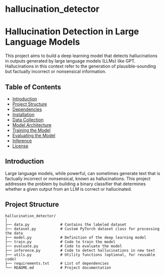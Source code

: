 # hallucination_detector
# Hallucination Detection in Large Language Models

This project aims to build a deep learning model that detects hallucinations in outputs generated by large language models (LLMs) like GPT. Hallucinations in this context refer to the generation of plausible-sounding but factually incorrect or nonsensical information.

## Table of Contents

- [Introduction](#introduction)
- [Project Structure](#project-structure)
- [Dependencies](#dependencies)
- [Installation](#installation)
- [Data Collection](#data-collection)
- [Model Architecture](#model-architecture)
- [Training the Model](#training-the-model)
- [Evaluating the Model](#evaluating-the-model)
- [Inference](#inference)
- [License](#license)

## Introduction

Large language models, while powerful, can sometimes generate text that is factually incorrect or nonsensical, known as hallucinations. This project addresses the problem by building a binary classifier that determines whether a given output from an LLM is correct or hallucinated.

## Project Structure

```plaintext
hallucination_detector/
│
├── data.py              # Contains the labeled dataset
├── dataset.py           # Custom PyTorch dataset class for processing the data
├── model.py             # Definition of the deep learning model
├── train.py             # Code to train the model
├── evaluate.py          # Code to evaluate the model
├── inference.py         # Code to detect hallucinations in new text
├── utils.py             # Utility functions (optional, for reusable code)
├── requirements.txt     # List of dependencies
└── README.md            # Project documentation
